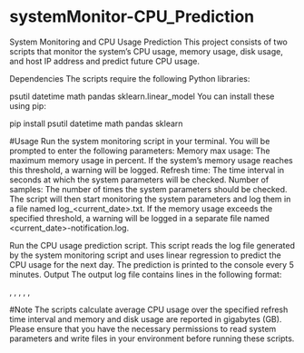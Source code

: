 # systemMonitor-CPU_Prediction
System Monitoring and CPU Usage Prediction
This project consists of two scripts that monitor the system’s CPU usage, memory usage, disk usage, and host IP address and predict future CPU usage.

Dependencies
The scripts require the following Python libraries:

psutil
datetime
math
pandas
sklearn.linear_model
You can install these using pip:

pip install psutil datetime math pandas sklearn

#Usage
Run the system monitoring script in your terminal.
You will be prompted to enter the following parameters:
Memory max usage: The maximum memory usage in percent. If the system’s memory usage reaches this threshold, a warning will be logged.
Refresh time: The time interval in seconds at which the system parameters will be checked.
Number of samples: The number of times the system parameters should be checked.
The script will then start monitoring the system parameters and log them in a file named log_<current_date>.txt. If the memory usage exceeds the specified threshold, a warning will be logged in a separate file named <current_date>-notification.log.

Run the CPU usage prediction script. This script reads the log file generated by the system monitoring script and uses linear regression to predict the CPU usage for the next day. The prediction is printed to the console every 5 minutes.
Output
The output log file contains lines in the following format:

<timestamp>, <average CPU usage>, <number of logical CPUs used>, <memory usage in GB>, <disk usage in GB>, <host IP address>

#Note
The scripts calculate average CPU usage over the specified refresh time interval and memory and disk usage are reported in gigabytes (GB). Please ensure that you have the necessary permissions to read system parameters and write files in your environment before running these scripts.
